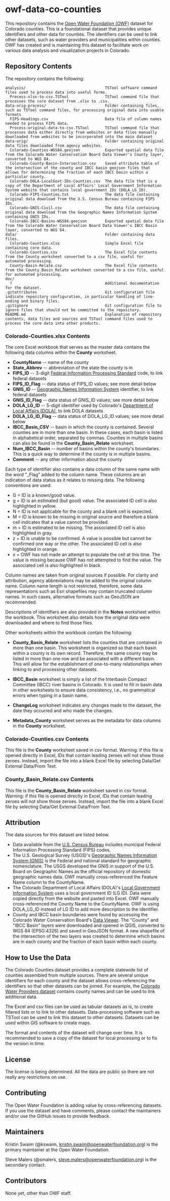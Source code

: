 # owf-data-co-counties #

This repository contains the [Open Water Foundation (OWF)](http://openwaterfoundation.org) dataset for Colorado counties.
This is a foundational dataset that provides unique identifiers and other data for counties.
The identifiers can be used to link other datasets, such as water providers and municipalities within counties.
OWF has created and is maintaining this dataset to facilitate work on various data analysis and visualization projects in Colorado. 

## Repository Contents ##

The repository contains the following:

```text
analysis/                                   TSTool software command files used to process data into useful forms.
  Process-xlsx-to-csv.TSTool                TSTool command file that processes the core dataset from .xlsx to .csv.
data-orig-process/                          Folder containing files, such as TSTool command files, for processing original data into usable formats
  FIPS-Headings.csv                         Data file of column names needed to process FIPS data.
  Process-original-data-to-csv.TSTool       TSTool command file that processes data either directly from websites or data files manually downloaded from websites to be incorporated into the main dataset
data-orig/                                  Folder containing original data files downloaded from agency websites.
  Colorado-Counties-WGS84.geojson           Exported spatial data file from the Colorado Water Conservation Board Data Viewer's County layer, converted to WGS 84.  
  Colorado-County-Basin-Intersection.csv    Saved attribute table of the intersection of the county and IBCC basin geojson files that allows for determining the fraction of each IBCC basin within a particular county.
  Colorado-DOLA-LocalGovt-IDs-Counties.csv  The data file that is a copy of the Department of Local Affairs' Local Government Information System website that contains local government IDs (DOLA_LG_ID). 
  Colorado-FIPS-Counties.txt                The data file containing original data download from the U.S. Census Bureau containing FIPS IDs.
  Colorado-GNIS-Civil.csv                   The data file containing original data download from the Geographic Names Information System containing GNIS IDs.
  Colorado-IBCC-Basins-WGS84.geojson        Exported spatial data file from the Colorado Water Conservation Board Data Viewer's IBCC Basin layer, converted to WGS 84.
data/                                       Folder containing data files.
  Colorado-Counties.xlsx                    Simple Excel file containing core data.
  Colorado-Counties.csv                     The Excel file contents from the County worksheet converted to a csv file, useful for automated processing.
  County-Basin-Relate.csv                   The Excel file contents from the County_Basin_Relate worksheet converted to a csv file, useful for automated processing.
doc/
  ?                                         Additional documentation for the dataset.
.gitattributes                              Git configuration file indicate repository configuration, in particular handling of line-ending and binary files.
.gitignore                                  Git configuration file to ignore files that should not be committed to the repository.
README.md                                   Explanation of repository contents, data files and sources and TSTool command files used to process the core data into other products.
```

### Colorado-Counties.xlsx Contents ###

The core Excel workbook that serves as the master data contains the following data columns within the **County** worksheet.

* **CountyName** -- name of the county
* **State_Abbrev** -- abbreviation of the state the county is in
* **FIPS_ID** -- 3-digit [Federal Information Processing Standard](https://www.census.gov/geo/reference/codes/cou.html) code, to link federal datasets
* **FIPS_ID_Flag** -- data status of FIPS_ID values; see more detail below
* **GNIS_ID** -- [Geographic Names Information System](https://geonames.usgs.gov/apex/f?p=138:1:9185633219989) identifier, to link federal datasets
* **GNIS_ID_Flag** -- data status of GNIS_ID values; see more detail below
* **DOLA_LG_ID** -- 5-digit identifier used by Colorado's [Department of Local Affairs (DOLA)](https://dola.colorado.gov/lgis/counties.jsf), to link DOLA datasets
* **DOLA_LG_ID_Flag** -- data status of DOLA_LG_ID values; see more detail below
* **IBCC_Basin_CSV** -- basin in which the county is contained.  Several counties are in more than one basin.  In these cases, each basin is listed in alphabetical order, separated by commas.  Counties in multiple basins can also be found in the **County_Basin_Relate** worksheet.
* **Num_IBCC_Basin** -- number of basins within the county's boundaries.  This is a quick way to determine if the county is in multiple basins.
* **Comment** -- any other information about the county

Each type of identifier also contains a data column of the same name with the word "_Flag" added to the column name.  These columns are an indication of data status as it relates to missing data.  The following conventions are used:
* G = ID is a known/good value.  
* g = ID is an estimated (but good) value.  The associated ID cell is also highlighted in yellow.
* N = ID is not applicable for the county and a blank cell is expected.
* M = ID is known to be missing in original source and therefore a blank cell indicates that a value cannot be provided.
* m = ID is estimated to be missing.  The associated ID cell is also highlighted in gray.
* z = ID is unable to be confirmed.  A value is possible but cannot be confirmed one way or the other.  The associated ID cell is also highlighted in orange.
* x = OWF has not made an attempt to populate the cell at this time.  The value is missing because OWF has not attempted to find the value.  The associated cell is also highlighted in black.

Column names are taken from original sources if possible.  For clarity and attribution, agency abbreviations may be added to the original column name.  Column name length is not restricted, therefore, some data representations such as Esri shapefiles may contain truncated column names.  In such cases, alternative formats such as GeoJSON are recommended.

Descriptions of identifiers are also provided in the **Notes** worksheet within the workbook.  This worksheet also details how the original data were downloaded and where to find those files.


Other worksheets within the workbook contain the following:

* **County_Basin_Relate** worksheet lists the counties that are contained in more than one basin.  This worksheet is organized so that each basin within a county is its own record.  Therefore, the same county may be listed in more than one row and be associated with a different basin.  This will allow for the establishment of one-to-many relationships when linking to and processing other datasets.

* **IBCC_Basin** worksheet is simply a list of the Interbasin Compact Committee (IBCC) river basins in Colorado.  It is used to fill in basin data in other worksheets to ensure data consistency, i.e., no grammatical errors when typing in a basin name.

* **ChangeLog** worksheet indicates any changes made to the dataset, the date they occurred and who made the changes.

* **Metadata_County** worksheet serves as the metadata for data columns in the **County** worksheet.

### Colorado-Counties.csv Contents ###

This file is the **County** worksheet saved in csv format.  Warning:  if this file is opened directly in Excel, IDs that contain leading zeroes will not show those zeroes.  Instead, import the file into a blank Excel file by selecting Data/Get External Data/From Text.

### County_Basin_Relate.csv Contents ###

This file is the **County_Basin_Relate** worksheet saved in csv format.  Warning:  if this file is opened directly in Excel, IDs that contain leading zeroes will not show those zeroes.  Instead, import the file into a blank Excel file by selecting Data/Get External Data/From Text.

## Attribution ##

The data sources for this dataset are listed below.

* Data available from the [U.S. Census Bureau](https://www.census.gov/geo/reference/codes/cou.html) includes municipal Federal Information Processing Standard (FIPS) codes.
* The U.S. Geological Survey (USGS)'s [Geographic Names Information System (GNIS)](https://geonames.usgs.gov/apex/f?p=138:1:9185633219989) is the Federal and national standard for geographic nomenclature.  The USGS developed the GNIS in support of the U.S. Board on Geographic Names as the official repository of domestic geographic names data.  OWF manually cross-referenced the Feature Name column to the CountyName.
* The Colorado Department of Local Affairs (DOLA)'s [Local Government Information System](https://dola.colorado.gov/lgis/counties.jsf) uses a local government ID (LG ID).  Data were copied directly from the website and pasted into Excel.  OWF manually cross-referenced the County Name to the CountyName.  OWF is using DOLA_LG_ID instead of LG ID to add more description to the identifier.
* County and IBCC basin boundaries were found by accessing the Colorado Water Conservation Board's [Data Viewer](https://www.coloradodnr.info/h5v/Index.html?viewer=cwcbviewer).  The "County" and "IBCC Basin" layers were downloaded and opened in QGIS, converted to WGS 84 (EPSG:4326) and saved in GeoJSON format.  A new shapefile of the intersection of the two layers was created to determine which basins are in each county and the fraction of each basin within each county.

## How to Use the Data ##

The Colorado Counties dataset provides a complete statewide list of counties assembled from multiple sources.  There are several unique identifiers for each county and the dataset allows cross-referencing the identifiers
so that other datasets can be joined.  For example, the [Colorado Water Providers dataset](https://github.com/OpenWaterFoundation/owf-data-co-municipal-water-providers) contains county names and can be used to link additional data.

The Excel and csv files can be used as tabular datasets as is, to create filtered lists or to link to other datasets.  Data-processing software such as TSTool can be used to link this dataset to other datasets.  Datasets can be used within GIS software to create maps.

The format and contents of the dataset will change over time.  It is recommended to save a copy of the dataset for local processing or to fix the version in time.

## License ##

The license is being determined.  All the data are public so there are not really any restrictions on use.

## Contributing ##

The Open Water Foundation is adding value by cross-referencing datasets.
If you use the dataset and have comments, please contact the maintainers and/or use the GitHub issues to provide feedback.

## Maintainers ##

Kristin Swaim (@kswaim, kristin.swaim@openwaterfoundation.org) is the primary maintainer at the Open Water Foundation.

Steve Malers (@smalers, steve.malers@openwaterfoundation.org) is the secondary contact.

## Contributors ##

None yet, other than OWF staff.